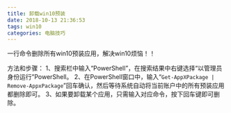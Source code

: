 ```yaml
---
title: 卸载win10预装
date: 2018-10-13 21:36:53
tags: win10
categories: 电脑技巧
---
```



一行命令删除所有win10预装应用，解决win10烦恼！！

方法和步骤：
1、搜索栏中输入“PowerShell”，在搜索结果中右键选择“以管理员身份运行”PowerShell。
2、在PowerShell窗口中，输入“`Get-AppXPackage | Remove-AppxPackage`”回车确认，然后等待系统自动将当前账户中的所有预装应用都删除即可。
3、如果要卸载某个应用，只需输入对应命令，按下回车键即可删除。